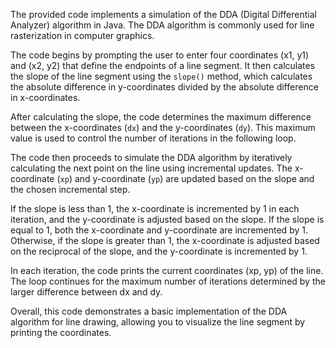 The provided code implements a simulation of the DDA (Digital Differential Analyzer) algorithm in Java. The DDA algorithm is commonly used for line rasterization in computer graphics.

The code begins by prompting the user to enter four coordinates (x1, y1) and (x2, y2) that define the endpoints of a line segment. It then calculates the slope of the line segment using the `slope()` method, which calculates the absolute difference in y-coordinates divided by the absolute difference in x-coordinates.

After calculating the slope, the code determines the maximum difference between the x-coordinates (`dx`) and the y-coordinates (`dy`). This maximum value is used to control the number of iterations in the following loop.

The code then proceeds to simulate the DDA algorithm by iteratively calculating the next point on the line using incremental updates. The x-coordinate (`xp`) and y-coordinate (`yp`) are updated based on the slope and the chosen incremental step.

If the slope is less than 1, the x-coordinate is incremented by 1 in each iteration, and the y-coordinate is adjusted based on the slope. If the slope is equal to 1, both the x-coordinate and y-coordinate are incremented by 1. Otherwise, if the slope is greater than 1, the x-coordinate is adjusted based on the reciprocal of the slope, and the y-coordinate is incremented by 1.

In each iteration, the code prints the current coordinates (xp, yp) of the line. The loop continues for the maximum number of iterations determined by the larger difference between dx and dy.

Overall, this code demonstrates a basic implementation of the DDA algorithm for line drawing, allowing you to visualize the line segment by printing the coordinates.

